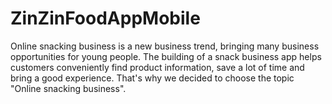 # ZinZinFoodAppMobile
Online snacking business is a new business trend, bringing many business opportunities for young people. The building of a snack business app helps customers conveniently find product information, save a lot of time and bring a good experience. That's why we decided to choose the topic "Online snacking business".
